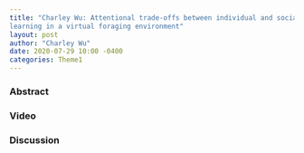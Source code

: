 ```yaml
---
title: "Charley Wu: Attentional trade-offs between individual and social
learning in a virtual foraging environment"
layout: post
author: "Charley Wu"
date: 2020-07-29 10:00 -0400
categories: Theme1
---
```


### Abstract

### Video

### Discussion
